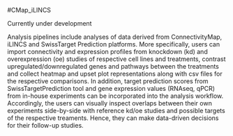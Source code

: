 #CMap_iLINCS

Currently under development

Analysis pipelines include analyses of data derived from ConnectivityMap, iLINCS and SwissTarget Prediction platforms. More specifically, users can import connectivity and expression profiles from knockdown (kd) and overexpression (oe) studies of respective cell lines and treatments, contrast upregulated/downregulated genes and pathways between the treatments and collect heatmap and upset plot representations along with csv files for the respective comparisons. In addition, target prediction scores from SwissTargetPrediction tool and gene expression values (RNAseq, qPCR) from in-house experiments can be incorporated into the analysis workflow. Accordingly, the users can visually inspect overlaps between their own experiments side-by-side with reference kd/oe studies and possible targets of the respective treaments. Hence, they can make data-driven decisions for their follow-up studies.
